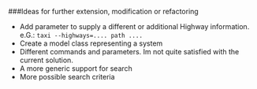 ###Ideas for further extension, modification or refactoring
* Add parameter to supply a different or additional Highway information. e.G.: `taxi --highways=.... path ....` 
* Create a model class representing a system
* Different commands and parameters. Im not quite satisfied with the current solution.
* A more generic support for search
* More possible search criteria